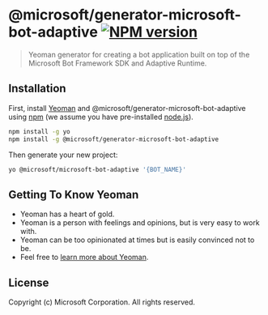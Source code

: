 # @microsoft/generator-microsoft-bot-adaptive [![NPM version][npm-image]][npm-url]
> Yeoman generator for creating a bot application built on top of the Microsoft Bot Framework SDK and Adaptive Runtime.

## Installation

First, install [Yeoman](http://yeoman.io) and @microsoft/generator-microsoft-bot-adaptive using [npm](https://www.npmjs.com/) (we assume you have pre-installed [node.js](https://nodejs.org/)).

```bash
npm install -g yo
npm install -g @microsoft/generator-microsoft-bot-adaptive
```

Then generate your new project:

```bash
yo @microsoft/microsoft-bot-adaptive '{BOT_NAME}'
```

## Getting To Know Yeoman

 * Yeoman has a heart of gold.
 * Yeoman is a person with feelings and opinions, but is very easy to work with.
 * Yeoman can be too opinionated at times but is easily convinced not to be.
 * Feel free to [learn more about Yeoman](http://yeoman.io/).

## License
Copyright (c) Microsoft Corporation. All rights reserved.

[npm-image]: https://badge.fury.io/js/%40microsoft%2Fgenerator-microsoft-bot-adaptive.svg
[npm-url]: https://www.npmjs.com/package/@microsoft/generator-microsoft-bot-adaptive
